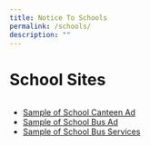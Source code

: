 ```yaml
---
title: Notice To Schools
permalink: /schools/
description: ""
---
```

# School Sites
![]()
* [Sample of School Canteen Ad](https://staging.d2rf20mnuqi9qi.amplifyapp.com/schsite-schcanteenad/)
* [Sample of School Bus Ad](https://staging.d2rf20mnuqi9qi.amplifyapp.com/schsite-schbusad/)
* [Sample of School Bus Services](https://staging.d2rf20mnuqi9qi.amplifyapp.com/schsite-schbusservice/)